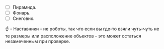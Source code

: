 - [ ] Пирамида.
- [ ] Фонарь.
- [ ] Снеговик.

:point_up: - Наставники - не роботы, так что если вы где-то взяли чуть-чуть не те размеры или расположение объектов - это может остаться незамеченным при проверке.

